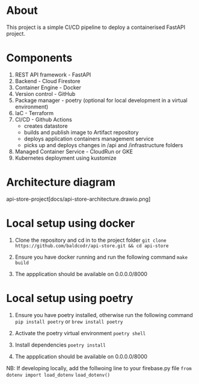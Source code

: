 # About
This project is a simple CI/CD pipeline to deploy a containerised FastAPI project.

# Components
1. REST API framework - FastAPI
2. Backend - Cloud Firestore 
3. Container Engine - Docker
4. Version control - GitHub
5. Package manager - poetry (optional for local development in a virtual environment)
6. IaC - Terraform
7. CI/CD - Github Actions
	- creates datastore
	- builds and publish image to Artifact repository
	- deploys application containers management service
    - picks up and deploys changes in /api and /infrastructure folders 
8. Managed Container Service - CloudRun or GKE
9. Kubernetes deployment using kustomize

# Architecture diagram
api-store-project[docs/api-store-architecture.drawio.png]

# Local setup using docker
1. Clone the repository and cd in to the project folder
`git clone https://github.com/baldcodr/api-store.git && cd api-store`

2. Ensure you have docker running and run the following command
`make build`

3. The appplication should be available on 0.0.0.0/8000


# Local setup using poetry
1. Ensure you have poetry installed, otherwise run the following command
`pip install poetry` or `brew install poetry`

2. Activate the poetry virtual environment
`poetry shell`

3. Install dependencies
`poetry install`

4. The appplication should be available on 0.0.0.0/8000

NB: If developing locally, add the follwoing line to your firebase.py file
`from dotenv import load_dotenv`
`load_dotenv()`
